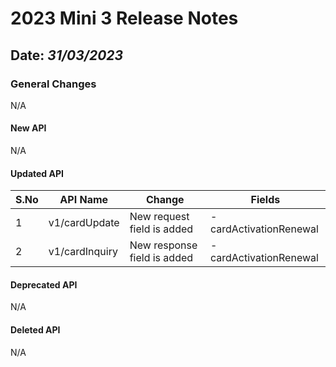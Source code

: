 # 2023 Mini 3 Release Notes

## Date: *31/03/2023*

### General Changes

N/A

#### New API

N/A

#### Updated API

| S.No | API Name       | Change                      | Fields                  |
|------|----------------|-----------------------------|-------------------------|
| 1    | v1/cardUpdate  | New request field is added  | -cardActivationRenewal  |
| 2    | v1/cardInquiry | New response field is added | -cardActivationRenewal  |

#### Deprecated API

N/A

#### Deleted API

N/A